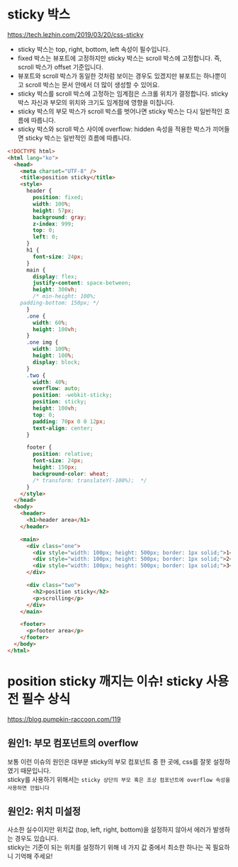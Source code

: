 # sticky 박스

https://tech.lezhin.com/2019/03/20/css-sticky

- sticky 박스는 top, right, bottom, left 속성이 필수입니다.
- fixed 박스는 뷰포트에 고정하지만 sticky 박스는 scroll 박스에 고정합니다. 즉, scroll 박스가 offset 기준입니다.
- 뷰포트와 scroll 박스가 동일한 것처럼 보이는 경우도 있겠지만 뷰포트는 하나뿐이고 scroll 박스는 문서 안에서 더 많이 생성할 수 있어요.
- sticky 박스를 scroll 박스에 고정하는 임계점은 스크롤 위치가 결정합니다. sticky 박스 자신과 부모의 위치와 크기도 임계점에 영향을 미칩니다.
- sticky 박스의 부모 박스가 scroll 박스를 벗어나면 sticky 박스는 다시 일반적인 흐름에 따릅니다.
- sticky 박스와 scroll 박스 사이에 overflow: hidden 속성을 적용한 박스가 끼어들면 sticky 박스는 일반적인 흐름에 따릅니다.

```html
<!DOCTYPE html>
<html lang="ko">
  <head>
    <meta charset="UTF-8" />
    <title>position sticky</title>
    <style>
      header {
        position: fixed;
        width: 100%;
        height: 57px;
        background: gray;
        z-index: 999;
        top: 0;
        left: 0;
      }
      h1 {
        font-size: 24px;
      }
      main {
        display: flex;
        justify-content: space-between;
        height: 300vh;
        /* min-height: 100%;
    padding-bottom: 150px; */
      }
      .one {
        width: 60%;
        height: 100vh;
      }
      .one img {
        width: 100%;
        height: 100%;
        display: block;
      }
      .two {
        width: 40%;
        overflow: auto;
        position: -webkit-sticky;
        position: sticky;
        height: 100vh;
        top: 0;
        padding: 70px 0 0 12px;
        text-align: center;
      }

      footer {
        position: relative;
        font-size: 24px;
        height: 150px;
        background-color: wheat;
        /* transform: translateY(-100%);  */
      }
    </style>
  </head>
  <body>
    <header>
      <h1>header area</h1>
    </header>

    <main>
      <div class="one">
        <div style="width: 100px; height: 500px; border: 1px solid;">1</div>
        <div style="width: 100px; height: 500px; border: 1px solid;">2</div>
        <div style="width: 100px; height: 500px; border: 1px solid;">3</div>
      </div>

      <div class="two">
        <h2>position sticky</h2>
        <p>scrolling</p>
      </div>
    </main>

    <footer>
      <p>footer area</p>
    </footer>
  </body>
</html>
```

# position sticky 깨지는 이슈! sticky 사용 전 필수 상식

https://blog.pumpkin-raccoon.com/119

## 원인1: 부모 컴포넌트의 overflow

보통 이런 이슈의 원인은 대부분 sticky의 부모 컴포넌트 중 한 곳에, css를 잘못 설정하였기 때문입니다.  
sticky를 사용하기 위해서는 `sticky 상단의 부모 혹은 조상 컴포넌트에 overflow 속성을 사용하면 안됩니다`

## 원인2: 위치 미설정

사소한 실수이지만 위치값 (top, left, right, bottom)을 설정하지 않아서 에러가 발생하는 경우도 있습니다.  
sticky는 기준이 되는 위치를 설정하기 위해 네 가지 값 중에서 최소한 하나는 꼭 필요하니 기억해 주세요!
